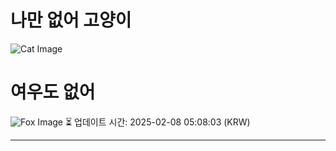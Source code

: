 
# 나만 없어 고양이

![Cat Image](https://cdn2.thecatapi.com/images/l8.jpg)

# 여우도 없어
![Fox Image](https://randomfox.ca/images/72.jpg)
⏳ 업데이트 시간: 2025-02-08 05:08:03 (KRW)

---
